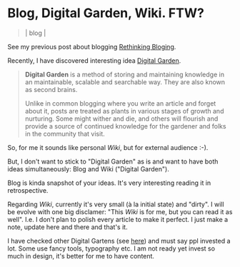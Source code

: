 # Blog, Digital Garden, Wiki. FTW?
> | blog |

See my previous post about blogging [Rethinking Bloging](2022-08-20-rethinking-bloging.md).

Recently, I have discovered interesting idea [Digital Garden](https://lyz-code.github.io/blue-book/digital_garden/).

> **Digital Garden** is a method of storing and maintaining knowledge in an maintainable, scalable and searchable way. They are also known as second brains.
>
> Unlike in common blogging where you write an article and forget about it, posts are treated as plants in various stages of growth and nurturing. Some might wither and die, and others will flourish and provide a source of continued knowledge for the gardener and folks in the community that visit.

So, for me it sounds like personal *Wiki*, but for external audience :-).

But, I don't want to stick to "Digital Garden" as is and want to have both ideas simultaneously: Blog and Wiki ("Digital Garden").

Blog is kinda snapshot of your ideas. It's very interesting reading it in retrospective.

Regarding *Wiki*, currently it's very small (à la initial state) and "dirty". I will be evolve with one big disclamer: "This *Wiki* is for me, but you can read it as well". I.e. I don't plan to polish every article to make it perfect. I just make a note, update here and there and that's it.

I have checked other Digital Gartens (see [here](https://lyz-code.github.io/blue-book/digital_garden/#existing-digital-gardens)) and must say ppl invested a lot. Some use fancy tools, typography etc. I am not ready yet invest so much in design, it's better for me to have content.
